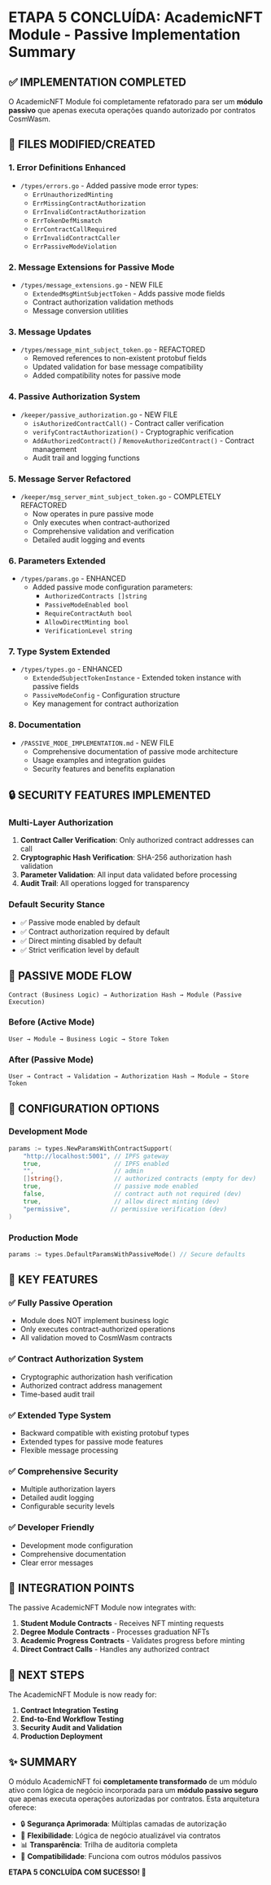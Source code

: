 # ETAPA 5 CONCLUÍDA: AcademicNFT Module - Passive Implementation Summary

## ✅ IMPLEMENTATION COMPLETED

O AcademicNFT Module foi completamente refatorado para ser um **módulo passivo** que apenas executa operações quando autorizado por contratos CosmWasm. 

## 📁 FILES MODIFIED/CREATED

### 1. **Error Definitions Enhanced**
- `/types/errors.go` - Added passive mode error types:
  - `ErrUnauthorizedMinting`
  - `ErrMissingContractAuthorization` 
  - `ErrInvalidContractAuthorization`
  - `ErrTokenDefMismatch`
  - `ErrContractCallRequired`
  - `ErrInvalidContractCaller`
  - `ErrPassiveModeViolation`

### 2. **Message Extensions for Passive Mode**
- `/types/message_extensions.go` - NEW FILE
  - `ExtendedMsgMintSubjectToken` - Adds passive mode fields
  - Contract authorization validation methods
  - Message conversion utilities

### 3. **Message Updates**
- `/types/message_mint_subject_token.go` - REFACTORED
  - Removed references to non-existent protobuf fields
  - Updated validation for base message compatibility
  - Added compatibility notes for passive mode

### 4. **Passive Authorization System**
- `/keeper/passive_authorization.go` - NEW FILE
  - `isAuthorizedContractCall()` - Contract caller verification
  - `verifyContractAuthorization()` - Cryptographic verification
  - `AddAuthorizedContract()` / `RemoveAuthorizedContract()` - Contract management
  - Audit trail and logging functions

### 5. **Message Server Refactored**
- `/keeper/msg_server_mint_subject_token.go` - COMPLETELY REFACTORED
  - Now operates in pure passive mode
  - Only executes when contract-authorized
  - Comprehensive validation and verification
  - Detailed audit logging and events

### 6. **Parameters Extended**
- `/types/params.go` - ENHANCED
  - Added passive mode configuration parameters:
    - `AuthorizedContracts []string`
    - `PassiveModeEnabled bool`
    - `RequireContractAuth bool`
    - `AllowDirectMinting bool`
    - `VerificationLevel string`

### 7. **Type System Extended**
- `/types/types.go` - ENHANCED
  - `ExtendedSubjectTokenInstance` - Extended token instance with passive fields
  - `PassiveModeConfig` - Configuration structure
  - Key management for contract authorization

### 8. **Documentation**
- `/PASSIVE_MODE_IMPLEMENTATION.md` - NEW FILE
  - Comprehensive documentation of passive mode architecture
  - Usage examples and integration guides
  - Security features and benefits explanation

## 🔒 SECURITY FEATURES IMPLEMENTED

### **Multi-Layer Authorization**
1. **Contract Caller Verification**: Only authorized contract addresses can call
2. **Cryptographic Hash Verification**: SHA-256 authorization hash validation
3. **Parameter Validation**: All input data validated before processing
4. **Audit Trail**: All operations logged for transparency

### **Default Security Stance**
- ✅ Passive mode enabled by default
- ✅ Contract authorization required by default  
- ✅ Direct minting disabled by default
- ✅ Strict verification level by default

## 🔄 PASSIVE MODE FLOW

```
Contract (Business Logic) → Authorization Hash → Module (Passive Execution)
```

### **Before (Active Mode)**
```
User → Module → Business Logic → Store Token
```

### **After (Passive Mode)**  
```
User → Contract → Validation → Authorization Hash → Module → Store Token
```

## 🔧 CONFIGURATION OPTIONS

### **Development Mode**
```go
params := types.NewParamsWithContractSupport(
    "http://localhost:5001", // IPFS gateway
    true,                    // IPFS enabled
    "",                      // admin
    []string{},              // authorized contracts (empty for dev)
    true,                    // passive mode enabled
    false,                   // contract auth not required (dev)
    true,                    // allow direct minting (dev)
    "permissive",           // permissive verification (dev)
)
```

### **Production Mode**
```go
params := types.DefaultParamsWithPassiveMode() // Secure defaults
```

## 🎯 KEY FEATURES

### **✅ Fully Passive Operation**
- Module does NOT implement business logic
- Only executes contract-authorized operations
- All validation moved to CosmWasm contracts

### **✅ Contract Authorization System**
- Cryptographic authorization hash verification
- Authorized contract address management
- Time-based audit trail

### **✅ Extended Type System**
- Backward compatible with existing protobuf types
- Extended types for passive mode features
- Flexible message processing

### **✅ Comprehensive Security**
- Multiple authorization layers
- Detailed audit logging
- Configurable security levels

### **✅ Developer Friendly**
- Development mode configuration
- Comprehensive documentation
- Clear error messages

## 🔗 INTEGRATION POINTS

The passive AcademicNFT Module now integrates with:

1. **Student Module Contracts** - Receives NFT minting requests
2. **Degree Module Contracts** - Processes graduation NFTs  
3. **Academic Progress Contracts** - Validates progress before minting
4. **Direct Contract Calls** - Handles any authorized contract

## 🚀 NEXT STEPS

The AcademicNFT Module is now ready for:

1. **Contract Integration Testing**
2. **End-to-End Workflow Testing**  
3. **Security Audit and Validation**
4. **Production Deployment**

## ✨ SUMMARY

O módulo AcademicNFT foi **completamente transformado** de um módulo ativo com lógica de negócio incorporada para um **módulo passivo seguro** que apenas executa operações autorizadas por contratos. Esta arquitetura oferece:

- 🔒 **Segurança Aprimorada**: Múltiplas camadas de autorização
- 🔄 **Flexibilidade**: Lógica de negócio atualizável via contratos
- 📊 **Transparência**: Trilha de auditoria completa  
- 🎯 **Compatibilidade**: Funciona com outros módulos passivos

**ETAPA 5 CONCLUÍDA COM SUCESSO! 🎉**
